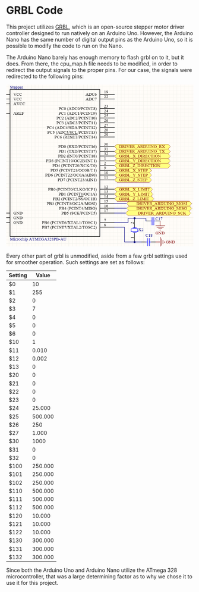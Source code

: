 # GRBL Code

This project utilizes [GRBL](https://github.com/grbl/grbl), which is an open-source stepper motor driver controller designed to run natively on an Arduino Uno. However, the Arduino Nano has the same number of digital output pins as the Arduino Uno, so it is possible to modify the code to run on the Nano.

The Arduino Nano barely has enough memory to flash grbl on to it, but it does. From there, the cpu_map.h file needs to be modified, in order to redirect the output signals to the proper pins. For our case, the signals were redirected to the following pins:

![GrblNanoPinout](https://github.com/Jbruslind/ECE44x_Senior_Design/blob/master/Code/GRBL%20Code/GrblNanoPinout.PNG)

Every other part of grbl is unmodified, aside from a few grbl settings used for smoother operation. Such settings are set as follows:

|Setting|Value|
|----|----|
|$0|10|
|$1|255|
|$2|0|
|$3|7|
|$4|0|
|$5|0|
|$6|0|
|$10|1|
|$11|0.010|
|$12|0.002|
|$13|0|
|$20|0|
|$21|0|
|$22|0|
|$23|0|
|$24|25.000|
|$25|500.000|
|$26|250|
|$27|1.000|
|$30|1000|
|$31|0|
|$32|0|
|$100|250.000|
|$101|250.000|
|$102|250.000|
|$110|500.000|
|$111|500.000|
|$112|500.000|
|$120|10.000|
|$121|10.000|
|$122|10.000|
|$130|300.000|
|$131|300.000|
|$132|300.000|

Since both the Arduino Uno and Arduino Nano utilize the ATmega 328 microcontroller, that was a large determining factor as to why we chose it to use it for this project.
